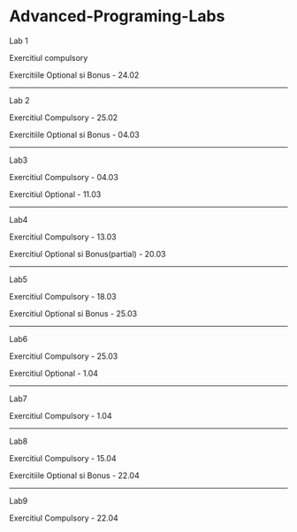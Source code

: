 # Advanced-Programing-Labs
Lab 1

Exercitiul compulsory

Exercitiile Optional si Bonus - 24.02

---------------------------------------------
Lab 2

Exercitiul Compulsory - 25.02

Exercitiile Optional si Bonus - 04.03

----------------------------------------------
Lab3

Exercitiul Compulsory - 04.03

Exercitiul Optional - 11.03

---------------------------------------------
Lab4

Exercitiul Compulsory - 13.03

Exercitiul Optional si Bonus(partial) - 20.03

--------------------------------------------
Lab5

Exercitiul Compulsory - 18.03

Exercitiul Optional si Bonus - 25.03

-------------------------------------------
Lab6

Exercitiul Compulsory - 25.03

Exercitiul Optional - 1.04

-------------------------------------------
Lab7

Exercitiul Compulsory - 1.04

------------------------------------------
Lab8

Exercitiul Compulsory - 15.04

Exercitiile Optional si Bonus - 22.04

---------------------------------------
Lab9

Exercitiul Compulsory - 22.04
